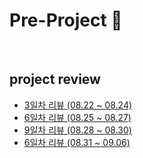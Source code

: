 # Pre-Project 👋

</br>

## project review

* [3일차 리뷰 (08.22 ~ 08.24)](https://github.com/kanghyew0n/Pre-Project/blob/main/Project%20Review/3%EC%9D%BC%EC%B0%A8%20%EB%A6%AC%EB%B7%B0%20(08.22%20~%2008.24).md)
* [6일차 리뷰 (08.25 ~ 08.27)](https://github.com/kanghyew0n/Pre-Project/blob/main/Project%20Review/6%EC%9D%BC%EC%B0%A8%20%EB%A6%AC%EB%B7%B0%20(08.25%20~%2008.27).md)
* [9일차 리뷰 (08.28 ~ 08.30)](https://github.com/kanghyew0n/Pre-Project/blob/main/Project%20Review/9%EC%9D%BC%EC%B0%A8%20%EB%A6%AC%EB%B7%B0%20(08.28%20~%2008.30).md)
* [6일차 리뷰 (08.31 ~ 09.06)](https://github.com/kanghyew0n/Pre-Project/blob/main/Project%20Review/16%EC%9D%BC%EC%B0%A8%20%EB%A6%AC%EB%B7%B0%20(08.31%20~%2009.06).md)




</br>
</br>

